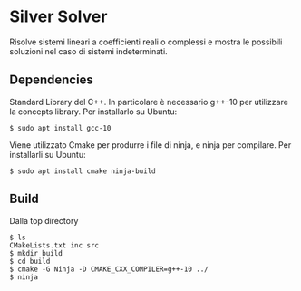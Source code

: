# Silver Solver
Risolve sistemi lineari a coefficienti reali o complessi e mostra le possibili soluzioni nel caso di sistemi indeterminati.
## Dependencies
Standard Library del C++.
In particolare è necessario g++-10 per utilizzare la concepts library.
Per installarlo su Ubuntu:
```
$ sudo apt install gcc-10
```
Viene utilizzato Cmake per produrre i file di ninja, e ninja per compilare.
Per installarli su Ubuntu:
```
$ sudo apt install cmake ninja-build
```
## Build
Dalla top directory
```
$ ls
CMakeLists.txt inc src
$ mkdir build
$ cd build
$ cmake -G Ninja -D CMAKE_CXX_COMPILER=g++-10 ../
$ ninja
```

